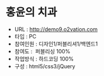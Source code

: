 # 홍윤의 치과
- URL  : http://demo9.o2vation.com
- 타입 : PC
- 참여인원 : 디자인1/퍼블리셔1/백엔드1
- 참여도 :  퍼블리싱 100%
- 작업방식 : 하드코딩 100%
- 구성 : html5/css3/jQuery
